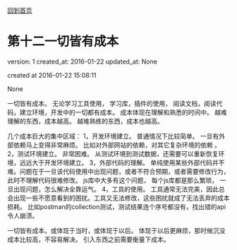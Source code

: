 [回到首页](/)

# 第十二一切皆有成本

  version:  1
  created_at:  2016-01-22
  updated_at:  None

  created at 2016-01-22 15:08:11 


  None


  <p>
  一切皆有成本。 
  无论学习工具使用， 学习库，插件的使用， 阅读文档，阅读代码，建立环境，开发中的一切都有成本。
  成本体现在理解和熟悉的时间中。
  越难理解的东西，成本越高。 越难熟练的东西，成本也越高。

  几个成本巨大的集中区域：
  1，开发环境建立。 普通情况下比较简单。 一旦有外部依赖马上变得非常麻烦。 比如对外部网站的依赖，对其它复杂环境的依赖 。
  2，测试环境建立。 非常困难。 从测试环境到测试数据，还需要可以重新恢复环境，远远大于开发环境建立。
  3，外部代码的理解。 单纯使用某些外部代码并不难。问题在于一旦该代码使用中出现问题，或者不符合预期，或者需要修改行为，
  此时不理解代码很难修改。 js库中大多有这个问题， 每个js库都是那么繁琐， 一旦出现问题，怎么解决全靠运气。
  4，工具的使用。 工具通常无法完美，因此总会出现一些不愿意看到的困扰。工具又无法修改，这些困扰就成了无法丢弃的成本损耗。
  比如postman的collection测试，测试结果连个序号都没有，找出错的api令人崩溃。


  一切皆有成本。或体现于当时，或体现于以后。 体现于以后更麻烦，那时候沉没成本比较高，不容易解决。
  引入东西之前需要衡量下成本。

  </p>


